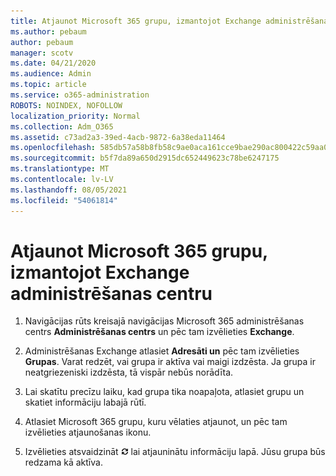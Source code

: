 ```yaml
---
title: Atjaunot Microsoft 365 grupu, izmantojot Exchange administrēšanas centru
ms.author: pebaum
author: pebaum
manager: scotv
ms.date: 04/21/2020
ms.audience: Admin
ms.topic: article
ms.service: o365-administration
ROBOTS: NOINDEX, NOFOLLOW
localization_priority: Normal
ms.collection: Adm_O365
ms.assetid: c73ad2a3-39ed-4acb-9872-6a38eda11464
ms.openlocfilehash: 585db57a58b8fb58c9ae0aca161cce9bae290ac800422c59aa053ee7f19461fd
ms.sourcegitcommit: b5f7da89a650d2915dc652449623c78be6247175
ms.translationtype: MT
ms.contentlocale: lv-LV
ms.lasthandoff: 08/05/2021
ms.locfileid: "54061814"
---
```

# <a name="restore-a-microsoft-365-group-using-the-exchange-admin-center"></a>Atjaunot Microsoft 365 grupu, izmantojot Exchange administrēšanas centru

1. Navigācijas rūts kreisajā navigācijas Microsoft 365 administrēšanas centrs **Administrēšanas centrs** un pēc tam izvēlieties **Exchange**.
    
2. Administrēšanas Exchange atlasiet **Adresāti un** pēc tam izvēlieties **Grupas**. Varat redzēt, vai grupa ir aktīva vai maigi izdzēsta. Ja grupa ir neatgriezeniski izdzēsta, tā vispār nebūs norādīta.
    
3. Lai skatītu precīzu laiku, kad grupa tika noapaļota, atlasiet grupu un skatiet informāciju labajā rūtī.
    
4. Atlasiet Microsoft 365 grupu, kuru vēlaties atjaunot, un pēc tam izvēlieties atjaunošanas ikonu.
    
5. Izvēlieties atsvaidzināt ![Ikona Atsvaidzināt](media/6464df90-2a91-4c1f-92a6-9a38c7696ac3.gif) lai atjauninātu informāciju lapā. Jūsu grupa būs redzama kā aktīva. 
    

